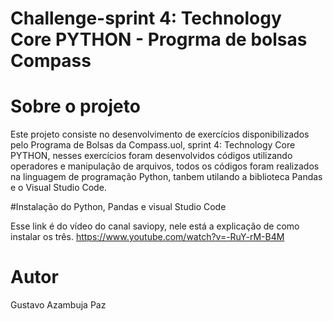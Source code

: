 # Challenge-sprint 4: Technology Core PYTHON - Progrma de bolsas Compass

# Sobre o projeto

  Este projeto consiste no desenvolvimento de exercícios disponibilizados pelo Programa de Bolsas da Compass.uol, sprint 4: Technology Core PYTHON, nesses exercícios foram desenvolvidos códigos utilizando operadores e manipulação de arquivos, todos os códigos foram realizados na linguagem de programação Python, tanbem utilando a biblioteca Pandas e o Visual Studio Code.

#Instalação do Python, Pandas e visual Studio Code
  
  Esse link é do vídeo do canal saviopy, nele está a explicação de como instalar os três.
  https://www.youtube.com/watch?v=-RuY-rM-B4M
  
# Autor 
  
  Gustavo Azambuja Paz
 
  
